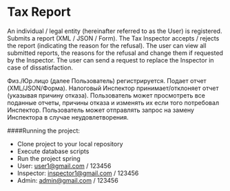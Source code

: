 # Tax Report

An individual / legal entity (hereinafter referred to as the User) is registered. Submits a report (XML / JSON / Form). The Tax Inspector accepts / rejects the report (indicating the reason for the refusal). The user can view all submitted reports, the reasons for the refusal and change them if requested by the Inspector. The user can send a request to replace the Inspector in case of dissatisfaction.

Физ./Юр.лицо (далее Пользователь) регистрируется. Подает отчет (XML/JSON/Форма). Налоговый Инспектор принимает/отклоняет отчет (указывая причину отказа). Пользователь может просмотреть все поданные отчеты, причины отказа и изменять их если того потребовал Инспектор. Пользователь может отправлять запрос на замену Инспектора в случае неудовлетворения.  

####Running the project:

- Clone project to your local repository
- Execute database scripts
- Run the project spring
- User: user1@gmail.com / 123456
- Inspector: inspector1@gmail.com / 123456
- Admin: admin@gmail.com / 123456
